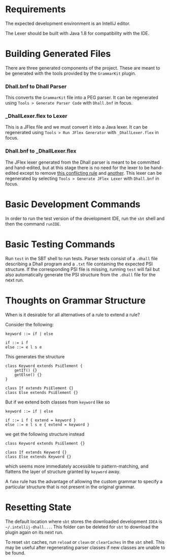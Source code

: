 Requirements
===

The expected development environment is an IntelliJ editor.

The Lexer should be built with Java 1.8 for compatibility with the IDE.

Building Generated Files
===

There are three generated components of the project. These are meant to be generated with the tools provided by the `GrammarKit` plugin.

### Dhall.bnf to Dhall Parser

This converts the `GrammarKit` file into a PEG parser. It can be regenerated using `Tools > Generate Parser Code` with `Dhall.bnf` in focus.

### _DhallLexer.flex to Lexer 

This is a JFlex file and we must convert it into a Java lexer. It can be regenerated using `Tools > Run JFlex Generator` with `_DhallLexer.flex` in focus.

### Dhall.bnf to _DhallLexer.flex

The JFlex lexer generated from the Dhall parser is meant to be committed and hand-edited, but at this stage there is no need for the lexer to be hand-edited except to remove [this conflicting rule](https://github.com/JetBrains/Grammar-Kit/blob/81cbce63ff4d3b908e5be343eeb82b15ec3b51ec/resources/templates/lexer.flex.template#L25-L26) and [another](https://github.com/JetBrains/Grammar-Kit/blob/81cbce63ff4d3b908e5be343eeb82b15ec3b51ec/resources/templates/lexer.flex.template#L35). This lexer can be regenerated by selecting `Tools > Generate JFlex Lexer` with `Dhall.bnf` in focus.


Basic Development Commands
===
In order to run the test version of the development IDE, run the `sbt` shell and then the command `runIDE`.

Basic Testing Commands
===

Run `test` in the SBT shell to run tests. Parser tests consist of a `.dhall` file describing a Dhall program and a `.txt` file containing the expected PSI structure. If the corresponding PSI file is missing, running `test` will fail but also automatically generate the PSI structure from the `.dhall` file for the next run.

Thoughts on Grammar Structure
===

When is it desirable for all alternatives of a rule to extend a rule?

Consider the following:
```
keyword ::= if | else

if ::= i f
else ::= e l s e
```

This generates the structure

```
class Keyword extends PsiElement {
    getIf() {}
    getElse() {}
}

class If extends PsiElement {}
class Else extends PsiElement {}
```

But if we extend both classes from `keyword` like so
```
keyword ::= if | else

if ::= i f { extend = keyword }
else ::= e l s e { extend = keyword }
```

we get the following structure instead
```
class Keyword extends PsiElement {}

class If extends Keyword {}
class Else extends Keyword {}
```

which seems more immediately accessible to pattern-matching, and flattens the layer of structure granted by `keyword` away.

A `fake` rule has the advantage of allowing the custom grammar to specify a particular structure that is not present in the original grammar.

Resetting State
===

The default location where `sbt` stores the downloaded development `IDEA` is `~/.intellij-dhall...`. This folder can be deleted for `sbt` to download the plugin again on its next run.

To reset `sbt` caches, run `reload` or `clean` or `clearCaches` in the `sbt` shell. This may be useful after regenerating parser classes if new classes are unable to be found.

